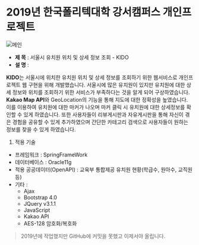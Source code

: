 # 2019년 한국폴리텍대학 강서캠퍼스 개인프로젝트

![메인](https://user-images.githubusercontent.com/71207602/93602752-063ea680-f9fe-11ea-85ca-afed607c07ac.png)

 - **제  목** : 서울시 유치원 위치 및 상세 정보 조회 - KIDO
 - **설  명** : 

 **KIDO**는 서울시에 위치한 유치원 위치 및 상세 정보를 조회하기 위한 웹서비스로 개인프로젝트 웹 구현을 위해 개발했습니다. 서울시에 많은 유치원이 있지만 유치원에 대한  상세 정보와 위치를 조회하기 위한 서비스가 부족하다는 것을 알게 되어 구상하였습니다. **Kakao Map API**와 GeoLocation의 기능을 통해 지도에 대한 정확성을 높였습니다. 이를 이용하여 유치원에 대한 마커가 나오며 마커 클릭 시 유치원에 대한 상세정보를 확인할 수 있게 하였습니다. 또한 사용자들이 리뷰게시판과 자유게시판을 통해 자신이 겪은 경험을 공유할 수 있게 추가하였으며 간단한 카테고리 검색으로 사용자들이 원하는 정보를 찾을 수 있게 하였습니다. 

1. 적용 기술
  - 프레임워크 : SpringFrameWork
  - 데이터베이스 : Oracle11g
  - 적용 공공데이터(OpenAPI) : 교육부 통합제공 유치원 현황(학급수, 원아수, 교직원 등)
  - 기타 : 
    - Ajax
    - Bootstrap 4.0
    - JQuery v3.1.1
    - JavaScript
    - Kakao API
    - AES-128 암호화/복호화
    
> 2019년에 작업했지만 GitHub에 커밋을 못했고 이제서야 올립니다.
